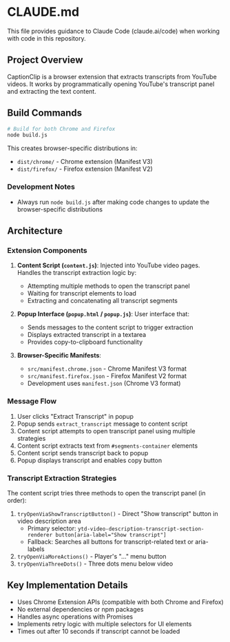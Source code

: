 # CLAUDE.md

This file provides guidance to Claude Code (claude.ai/code) when working with code in this repository.

## Project Overview

CaptionClip is a browser extension that extracts transcripts from YouTube videos. It works by programmatically opening YouTube's transcript panel and extracting the text content.

## Build Commands

```bash
# Build for both Chrome and Firefox
node build.js
```

This creates browser-specific distributions in:
- `dist/chrome/` - Chrome extension (Manifest V3)
- `dist/firefox/` - Firefox extension (Manifest V2)

### Development Notes

- Always run `node build.js` after making code changes to update the browser-specific distributions

## Architecture

### Extension Components

1. **Content Script (`content.js`)**: Injected into YouTube video pages. Handles the transcript extraction logic by:
   - Attempting multiple methods to open the transcript panel
   - Waiting for transcript elements to load
   - Extracting and concatenating all transcript segments

2. **Popup Interface (`popup.html` / `popup.js`)**: User interface that:
   - Sends messages to the content script to trigger extraction
   - Displays extracted transcript in a textarea
   - Provides copy-to-clipboard functionality

3. **Browser-Specific Manifests**:
   - `src/manifest.chrome.json` - Chrome Manifest V3 format
   - `src/manifest.firefox.json` - Firefox Manifest V2 format
   - Development uses `manifest.json` (Chrome V3 format)

### Message Flow

1. User clicks "Extract Transcript" in popup
2. Popup sends `extract_transcript` message to content script
3. Content script attempts to open transcript panel using multiple strategies
4. Content script extracts text from `#segments-container` elements
5. Content script sends transcript back to popup
6. Popup displays transcript and enables copy button

### Transcript Extraction Strategies

The content script tries three methods to open the transcript panel (in order):
1. `tryOpenViaShowTranscriptButton()` - Direct "Show transcript" button in video description area
   - Primary selector: `ytd-video-description-transcript-section-renderer button[aria-label="Show transcript"]`
   - Fallback: Searches all buttons for transcript-related text or aria-labels
2. `tryOpenViaMoreActions()` - Player's "..." menu button
3. `tryOpenViaThreeDots()` - Three dots menu below video

## Key Implementation Details

- Uses Chrome Extension APIs (compatible with both Chrome and Firefox)
- No external dependencies or npm packages
- Handles async operations with Promises
- Implements retry logic with multiple selectors for UI elements
- Times out after 10 seconds if transcript cannot be loaded